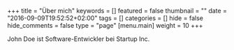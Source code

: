 +++
title = "Über mich"
keywords = []
featured = false
thumbnail = ""
date = "2016-09-09T19:52:52+02:00"
tags = []
categories = []
hide = false
hide_comments = false
type = "page"
[menu.main]
    weight = 10
+++

John Doe ist Software-Entwickler bei Startup Inc.
